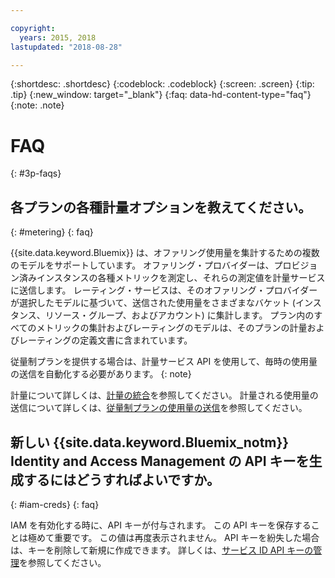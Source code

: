```yaml
---

copyright:
  years: 2015, 2018
lastupdated: "2018-08-28"

---
```


{:shortdesc: .shortdesc}
{:codeblock: .codeblock}
{:screen: .screen}
{:tip: .tip}
{:new_window: target="_blank"}
{:faq: data-hd-content-type="faq"}
{:note: .note}

# FAQ
{: #3p-faqs}

## 各プランの各種計量オプションを教えてください。
{: #metering}
{: faq}

{{site.data.keyword.Bluemix}} は、オファリング使用量を集計するための複数のモデルをサポートしています。 オファリング・プロバイダーは、プロビジョン済みインスタンスの各種メトリックを測定し、それらの測定値を計量サービスに送信します。 レーティング・サービスは、そのオファリング・プロバイダーが選択したモデルに基づいて、送信された使用量をさまざまなバケット (インスタンス、リソース・グループ、およびアカウント) に集計します。 プラン内のすべてのメトリックの集計およびレーティングのモデルは、そのプランの計量およびレーティングの定義文書に含まれています。

従量制プランを提供する場合は、計量サービス API を使用して、毎時の使用量の送信を自動化する必要があります。
{: note}

計量について詳しくは、[計量の統合](/docs/third-party/metering.html#meteringintera)を参照してください。 計量される使用量の送信について詳しくは、[従量制プランの使用量の送信](/docs/third-party/submitusage.html#submitusage)を参照してください。

## 新しい {{site.data.keyword.Bluemix_notm}} Identity and Access Management の API キーを生成するにはどうすればよいですか。
{: #iam-creds}
{: faq}

IAM を有効化する時に、API キーが付与されます。 この API キーを保存することは極めて重要です。 この値は再度表示されません。 API キーを紛失した場合は、キーを削除して新規に作成できます。 詳しくは、[サービス ID API キーの管理](/docs/iam/serviceid_keys.html#serviceidapikeys)を参照してください。 


